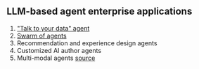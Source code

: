 ## LLM-based agent enterprise applications

1. ["Talk to your data" agent](https://developer.nvidia.com/blog/introduction-to-llm-agents/#%E2%80%9Ctalk_to_your_data%E2%80%9D_agent)
2. [Swarm of agents](https://developer.nvidia.com/blog/introduction-to-llm-agents/#swarm_of_agents)
3. Recommendation and experience design agents
4. Customized AI author agents
5. Multi-modal agents
[source](https://developer.nvidia.com/blog/introduction-to-llm-agents/#agents_for_enterprise_applications)